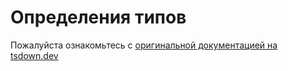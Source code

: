 # Определения типов

Пожалуйста ознакомьтесь с [оригинальной документацией на tsdown.dev](https://tsdown.dev/reference/api/Interface.AttwOptions)